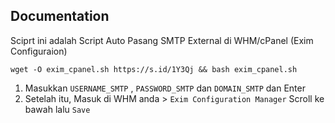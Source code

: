 ## Documentation
Sciprt ini adalah Script Auto Pasang SMTP External di WHM/cPanel (Exim Configuraion)
```shell script
wget -O exim_cpanel.sh https://s.id/1Y3Qj && bash exim_cpanel.sh
```
1. Masukkan `USERNAME_SMTP` , `PASSWORD_SMTP` dan `DOMAIN_SMTP` dan Enter
2. Setelah itu, Masuk di WHM anda > `Exim Configuration Manager` Scroll ke bawah lalu `Save`
